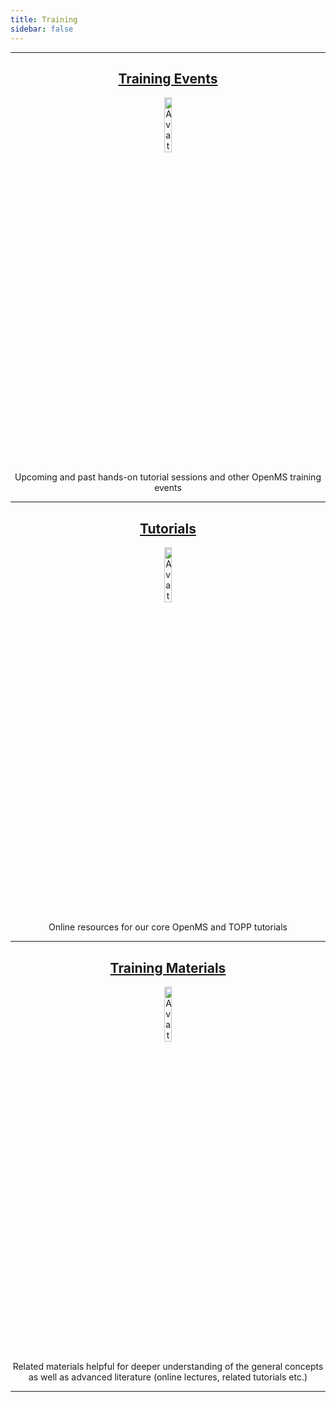 ```yaml
---
title: Training
sidebar: false
---
```


***
<center>
<a href="/training-events">
<h2>Training Events</h2>
<img src="/images/content_images/calendar.png" alt="Avatar" class="image" height="15%" width="15%">
</a>

Upcoming and past hands-on tutorial sessions and other OpenMS training events
</center>

***

<center>
<a href="/tutorials">
<h2>Tutorials</h2>
<img src="/images/content_images/folder.png" alt="Avatar" class="image" height="15%" width="15%">
</a>

Online resources for our core OpenMS and TOPP tutorials
</center>

***

<center>
<a href="/training-materials">
<h2>Training Materials</h2>
<img src="/images/content_images/file-and-folder.png" alt="Avatar" class="image"  height="15%" width="15%">
</a>

Related materials helpful for deeper understanding of the general concepts as well as advanced literature (online lectures, related tutorials etc.)
</center>

***
